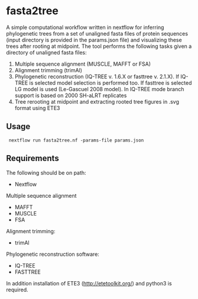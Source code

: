 # fasta2tree
A simple computational workflow written in nextflow for inferring phylogenetic trees from a set of unaligned fasta files of protein sequences (input directory is provided in the params.json file) and 
visualizing these trees after rooting at midpoint. The tool performs the following tasks given a directory of unaligned fasta files:
1. Multiple sequence alignment (MUSCLE, MAFFT or FSA)
2. Alignment trimming (trimAl)
3. Phylogenetic reconstruction (IQ-TREE v. 1.6.X or fasttree v. 2.1.X). If IQ-TREE is selected model selection is performed too. If fasttree is selected LG model is used (Le-Gascuel 2008 model).
   In IQ-TREE mode branch support is based on 2000 SH-aLRT replicates
5. Tree rerooting at midpoint and extracting rooted tree figures in .svg format using ETE3

## Usage
``` nextflow run fasta2tree.nf -params-file params.json```

## Requirements
The following should be on path:
- Nextflow

Multiple sequence alignment
- MAFFT
- MUSCLE
- FSA

Alignment trimming:
- trimAl

Phylogenetic reconstruction software:
- IQ-TREE
- FASTTREE

In addition installation of ETE3 (http://etetoolkit.org/) and python3 is required.
